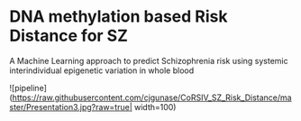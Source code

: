 # DNA methylation based Risk Distance for SZ
A Machine Learning approach to predict  Schizophrenia risk using systemic interindividual epigenetic variation in whole blood


![pipeline](https://raw.githubusercontent.com/cjgunase/CoRSIV_SZ_Risk_Distance/master/Presentation3.jpg?raw=true| width=100)

